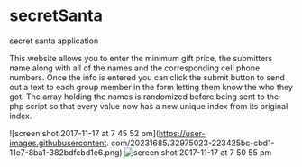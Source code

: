 # secretSanta
secret santa application 

This website allows you to enter the minimum gift price, the submitters name along with all of the names and the corresponding cell phone numbers. Once the info is entered you can click the submit button to send out a text to each group member in the form letting them know the who they got.
The array holding the names is randomized before being sent to the php script so that every value now has a new unique index from its original index. 

![screen shot 2017-11-17 at 7 45 52 pm](https://user-images.githubusercontent.
com/20231685/32975023-223425bc-cbd1-11e7-8ba1-382bdfcbd1e6.png)
![screen shot 2017-11-17 at 7 50 55 pm](https://user-images.githubusercontent.com/20231685/32975055-7b289dec-cbd1-11e7-9435-3c534fde8101.png)
